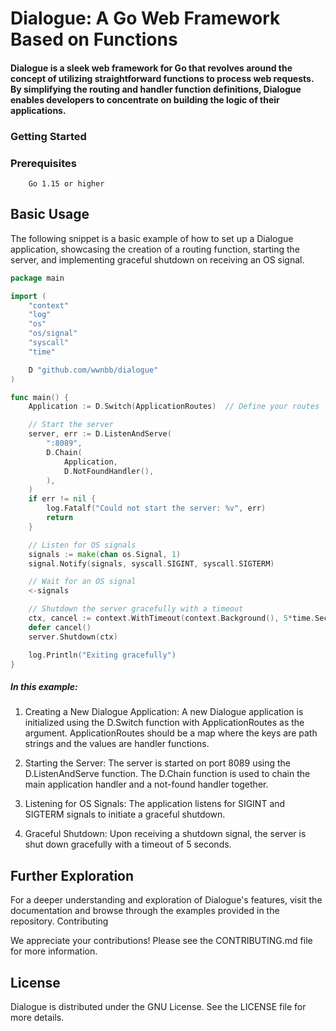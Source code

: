 # Dialogue: A Go Web Framework Based on Functions

#### Dialogue is a sleek web framework for Go that revolves around the concept of utilizing straightforward functions to process web requests. By simplifying the routing and handler function definitions, Dialogue enables developers to concentrate on building the logic of their applications.

### Getting Started

### Prerequisites

```
    Go 1.15 or higher
```

## Basic Usage

The following snippet is a basic example of how to set up a Dialogue application, showcasing the creation of a routing function, starting the server, and implementing graceful shutdown on receiving an OS signal.

```go
package main

import (
	"context"
	"log"
	"os"
	"os/signal"
	"syscall"
	"time"

	D "github.com/wwnbb/dialogue"
)

func main() {
    Application := D.Switch(ApplicationRoutes)  // Define your routes

    // Start the server
    server, err := D.ListenAndServe(
        ":8089",
        D.Chain(
            Application,
            D.NotFoundHandler(),
        ),
    )
    if err != nil {
        log.Fatalf("Could not start the server: %v", err)
        return
    }

    // Listen for OS signals
    signals := make(chan os.Signal, 1)
    signal.Notify(signals, syscall.SIGINT, syscall.SIGTERM)

    // Wait for an OS signal
    <-signals

    // Shutdown the server gracefully with a timeout
    ctx, cancel := context.WithTimeout(context.Background(), 5*time.Second)
    defer cancel()
    server.Shutdown(ctx)

    log.Println("Exiting gracefully")
}

```

##### In this example:

1. Creating a New Dialogue Application:
A new Dialogue application is initialized using the D.Switch function with ApplicationRoutes as the argument. ApplicationRoutes should be a map where the keys are path strings and the values are handler functions.

2. Starting the Server:
The server is started on port 8089 using the D.ListenAndServe function. The D.Chain function is used to chain the main application handler and a not-found handler together.

3. Listening for OS Signals:
The application listens for SIGINT and SIGTERM signals to initiate a graceful shutdown.

4. Graceful Shutdown:
Upon receiving a shutdown signal, the server is shut down gracefully with a timeout of 5 seconds.

## Further Exploration

For a deeper understanding and exploration of Dialogue's features, visit the documentation and browse through the examples provided in the repository.
Contributing

We appreciate your contributions! Please see the CONTRIBUTING.md file for more information.

## License

Dialogue is distributed under the GNU License. See the LICENSE file for more details.
